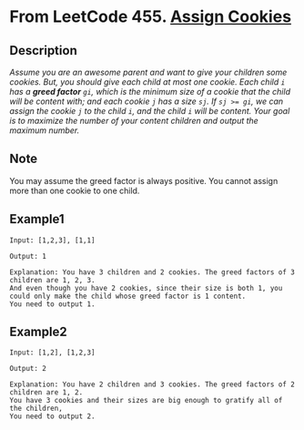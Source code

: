 # From LeetCode 455. [Assign Cookies](https://leetcode-cn.com/problems/assign-cookies/)

## Description
*Assume you are an awesome parent and want to give your children some cookies. But, you should give each child at most one cookie. Each child `i` has a **greed factor** `gi`, which is the minimum size of a cookie that the child will be content with; and each cookie `j` has a size `sj`. If `sj >= gi`, we can assign the cookie `j` to the child `i`, and the child `i` will be content. Your goal is to maximize the number of your content children and output the maximum number.*

## Note
You may assume the greed factor is always positive.
You cannot assign more than one cookie to one child.

## Example1
```text
Input: [1,2,3], [1,1]

Output: 1

Explanation: You have 3 children and 2 cookies. The greed factors of 3 children are 1, 2, 3. 
And even though you have 2 cookies, since their size is both 1, you could only make the child whose greed factor is 1 content.
You need to output 1.
```

## Example2
```text
Input: [1,2], [1,2,3]

Output: 2

Explanation: You have 2 children and 3 cookies. The greed factors of 2 children are 1, 2. 
You have 3 cookies and their sizes are big enough to gratify all of the children, 
You need to output 2.
```

